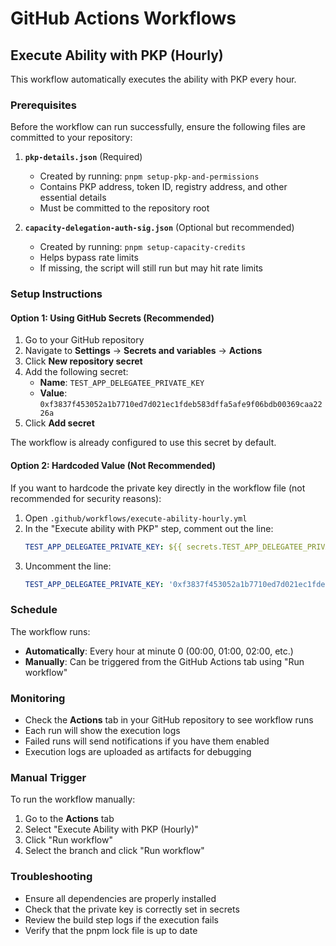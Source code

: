 # GitHub Actions Workflows

## Execute Ability with PKP (Hourly)

This workflow automatically executes the ability with PKP every hour.

### Prerequisites

Before the workflow can run successfully, ensure the following files are committed to your repository:

1. **`pkp-details.json`** (Required)

   - Created by running: `pnpm setup-pkp-and-permissions`
   - Contains PKP address, token ID, registry address, and other essential details
   - Must be committed to the repository root

2. **`capacity-delegation-auth-sig.json`** (Optional but recommended)
   - Created by running: `pnpm setup-capacity-credits`
   - Helps bypass rate limits
   - If missing, the script will still run but may hit rate limits

### Setup Instructions

#### Option 1: Using GitHub Secrets (Recommended)

1. Go to your GitHub repository
2. Navigate to **Settings** → **Secrets and variables** → **Actions**
3. Click **New repository secret**
4. Add the following secret:
   - **Name**: `TEST_APP_DELEGATEE_PRIVATE_KEY`
   - **Value**: `0xf3837f453052a1b7710ed7d021ec1fdeb583dffa5afe9f06bdb00369caa2226a`
5. Click **Add secret**

The workflow is already configured to use this secret by default.

#### Option 2: Hardcoded Value (Not Recommended)

If you want to hardcode the private key directly in the workflow file (not recommended for security reasons):

1. Open `.github/workflows/execute-ability-hourly.yml`
2. In the "Execute ability with PKP" step, comment out the line:
   ```yaml
   TEST_APP_DELEGATEE_PRIVATE_KEY: ${{ secrets.TEST_APP_DELEGATEE_PRIVATE_KEY }}
   ```
3. Uncomment the line:
   ```yaml
   TEST_APP_DELEGATEE_PRIVATE_KEY: '0xf3837f453052a1b7710ed7d021ec1fdeb583dffa5afe9f06bdb00369caa2226a'
   ```

### Schedule

The workflow runs:

- **Automatically**: Every hour at minute 0 (00:00, 01:00, 02:00, etc.)
- **Manually**: Can be triggered from the GitHub Actions tab using "Run workflow"

### Monitoring

- Check the **Actions** tab in your GitHub repository to see workflow runs
- Each run will show the execution logs
- Failed runs will send notifications if you have them enabled
- Execution logs are uploaded as artifacts for debugging

### Manual Trigger

To run the workflow manually:

1. Go to the **Actions** tab
2. Select "Execute Ability with PKP (Hourly)"
3. Click "Run workflow"
4. Select the branch and click "Run workflow"

### Troubleshooting

- Ensure all dependencies are properly installed
- Check that the private key is correctly set in secrets
- Review the build step logs if the execution fails
- Verify that the pnpm lock file is up to date
